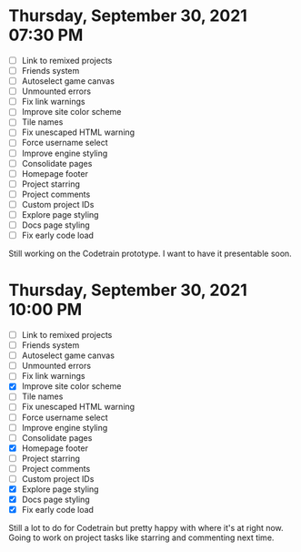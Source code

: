 # Thursday, September 30, 2021 07:30 PM
- [ ] Link to remixed projects
- [ ] Friends system
- [ ] Autoselect game canvas
- [ ] Unmounted errors
- [ ] Fix link warnings
- [ ] Improve site color scheme
- [ ] Tile names
- [ ] Fix unescaped HTML warning
- [ ] Force username select
- [ ] Improve engine styling
- [ ] Consolidate pages
- [ ] Homepage footer
- [ ] Project starring
- [ ] Project comments
- [ ] Custom project IDs
- [ ] Explore page styling
- [ ] Docs page styling
- [ ] Fix early code load

Still working on the Codetrain prototype. I want to have it presentable soon.

# Thursday, September 30, 2021 10:00 PM
- [ ] Link to remixed projects
- [ ] Friends system
- [ ] Autoselect game canvas
- [ ] Unmounted errors
- [ ] Fix link warnings
- [X] Improve site color scheme
- [ ] Tile names
- [ ] Fix unescaped HTML warning
- [ ] Force username select
- [ ] Improve engine styling
- [ ] Consolidate pages
- [X] Homepage footer
- [ ] Project starring
- [ ] Project comments
- [ ] Custom project IDs
- [X] Explore page styling
- [X] Docs page styling
- [X] Fix early code load

Still a lot to do for Codetrain but pretty happy with where it's at right now.
Going to work on project tasks like starring and commenting next time.
